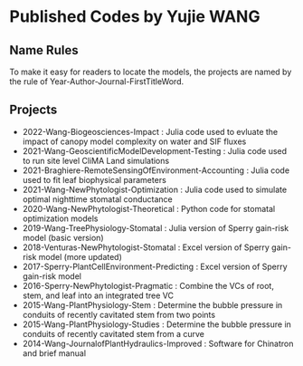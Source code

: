 # Published Codes by Yujie WANG

## Name Rules
To make it easy for readers to locate the models, the projects are named by the rule of Year-Author-Journal-FirstTitleWord.

## Projects
* 2022-Wang-Biogeosciences-Impact : Julia code used to evluate the impact of canopy model complexity on water and SIF fluxes
* 2021-Wang-GeoscientificModelDevelopment-Testing : Julia code used to run site level CliMA Land simulations
* 2021-Braghiere-RemoteSensingOfEnvironment-Accounting : Julia code used to fit leaf biophysical parameters
* 2021-Wang-NewPhytologist-Optimization : Julia code used to simulate optimal nighttime stomatal conductance
* 2020-Wang-NewPhytologist-Theoretical : Python code for stomatal optimization models
* 2019-Wang-TreePhysiology-Stomatal : Julia version of Sperry gain-risk model (basic version)
* 2018-Venturas-NewPhytologist-Stomatal : Excel version of Sperry gain-risk model (more updated)
* 2017-Sperry-PlantCellEnvironment-Predicting : Excel version of Sperry gain-risk model
* 2016-Sperry-NewPhytologist-Pragmatic : Combine the VCs of root, stem, and leaf into an integrated tree VC
* 2015-Wang-PlantPhysiology-Stem : Determine the bubble pressure in conduits of recently cavitated stem from two points
* 2015-Wang-PlantPhysiology-Studies : Determine the bubble pressure in conduits of recently cavitated stem from a curve
* 2014-Wang-JournalofPlantHydraulics-Improved : Software for Chinatron and brief manual
